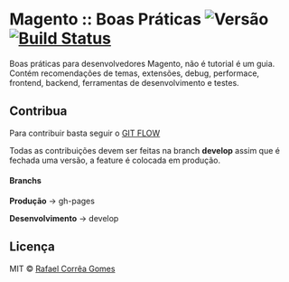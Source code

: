 # Magento :: Boas Práticas ![Versão](https://img.shields.io/badge/Versão-1.0.2-green.svg) [![Build Status](https://travis-ci.org/rafaelstz/magento-boaspraticas.svg?branch=gh-pages)](https://travis-ci.org/rafaelstz/magento-boaspraticas)
Boas práticas para desenvolvedores Magento, não é tutorial é um guia. Contém recomendações de temas, extensões, debug, performace, frontend, backend, ferramentas de desenvolvimento e testes.

## Contribua

Para contribuir basta seguir o [GIT FLOW](http://danielkummer.github.io/git-flow-cheatsheet/index.pt_BR.html)

Todas as contribuições devem ser feitas na branch **develop** assim que é fechada uma versão, a feature é colocada em produção.

#### Branchs

**Produção** -> gh-pages

**Desenvolvimento** -> develop

## Licença

MIT © [Rafael Corrêa Gomes](http://github.com/rafaelstz)
